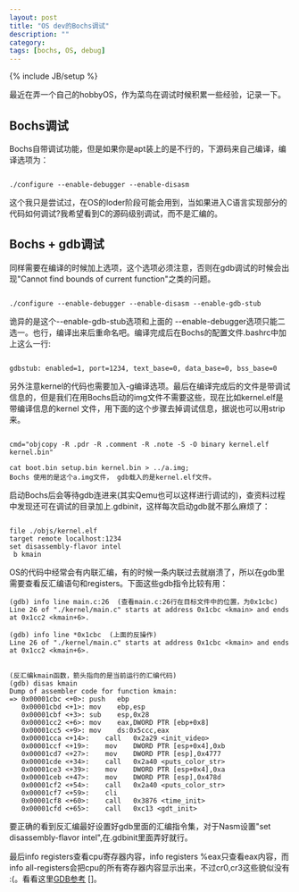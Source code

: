 ```yaml
---
layout: post
title: "OS dev的Bochs调试"
description: ""
category: 
tags: [bochs, OS, debug]
---
```

{% include JB/setup %}

最近在弄一个自己的hobbyOS，作为菜鸟在调试时候积累一些经验，记录一下。

## Bochs调试

Bochs自带调试功能，但是如果你是apt装上的是不行的，下源码来自己编译，编译选项为：
<pre><code>
./configure --enable-debugger --enable-disasm
</code></pre>

这个我只是尝试过，在OS的loder阶段可能会用到，当如果进入C语言实现部分的代码如何调试?我希望看到C的源码级别调试，而不是汇编的。

## Bochs + gdb调试

同样需要在编译的时候加上选项，这个选项必须注意，否则在gdb调试的时候会出现"Cannot find bounds of current function"之类的问题。
<pre><code>
./configure --enable-debugger --enable-disasm --enable-gdb-stub
</code></pre>
诡异的是这个--enable-gdb-stub选项和上面的 --enable-debugger选项只能二选一。也行，编译出来后重命名吧。编译完成后在Bochs的配置文件.bashrc中加上这么一行:

<pre><code>
gdbstub: enabled=1, port=1234, text_base=0, data_base=0, bss_base=0
</code></pre>

另外注意kernel的代码也需要加入-g编译选项。最后在编译完成后的文件是带调试信息的，但是我们在用Bochs启动的img文件不需要这些，现在比如kernel.elf是带编译信息的kernel
文件，用下面的这个步骤去掉调试信息，据说也可以用strip来。

<pre><code>
cmd="objcopy -R .pdr -R .comment -R .note -S -O binary kernel.elf kernel.bin"

cat boot.bin setup.bin kernel.bin > ../a.img;
Bochs 使用的是这个a.img文件， gdb载入的是kernel.elf文件。
</code></pre>

启动Bochs后会等待gdb连进来(其实Qemu也可以这样进行调试的)，查资料过程中发现还可在调试的目录加上.gdbinit，这样每次启动gdb就不那么麻烦了：

<pre><code>
file ./objs/kernel.elf
target remote localhost:1234
set disassembly-flavor intel
 b kmain
</code></pre>

OS的代码中经常会有内联汇编，有的时候一条内联过去就崩溃了，所以在gdb里需要查看反汇编语句和registers。下面这些gdb指令比较有用：

    (gdb) info line main.c:26  (查看main.c:26行在目标文件中的位置，为0x1cbc) 
    Line 26 of "./kernel/main.c" starts at address 0x1cbc <kmain> and ends at 0x1cc2 <kmain+6>.

    (gdb) info line *0x1cbc  (上面的反操作)
    Line 26 of "./kernel/main.c" starts at address 0x1cbc <kmain> and ends at 0x1cc2 <kmain+6>.


    (反汇编kmain函数，箭头指向的是当前运行的汇编代码)
    (gdb) disas kmain  
    Dump of assembler code for function kmain:
    => 0x00001cbc <+0>:	push   ebp
       0x00001cbd <+1>:	mov    ebp,esp
       0x00001cbf <+3>:	sub    esp,0x28
       0x00001cc2 <+6>:	mov    eax,DWORD PTR [ebp+0x8]
       0x00001cc5 <+9>:	mov    ds:0x5ccc,eax
       0x00001cca <+14>:	call   0x2a29 <init_video>
       0x00001ccf <+19>:	mov    DWORD PTR [esp+0x4],0xb
       0x00001cd7 <+27>:	mov    DWORD PTR [esp],0x4777
       0x00001cde <+34>:	call   0x2a40 <puts_color_str>
       0x00001ce3 <+39>:	mov    DWORD PTR [esp+0x4],0xa
       0x00001ceb <+47>:	mov    DWORD PTR [esp],0x478d
       0x00001cf2 <+54>:	call   0x2a40 <puts_color_str>
       0x00001cf7 <+59>:	cli    
       0x00001cf8 <+60>:	call   0x3876 <time_init>
       0x00001cfd <+65>:	call   0xc13 <gdt_init>
    
要正确的看到反汇编最好设置好gdb里面的汇编指令集，对于Nasm设置"set disassembly-flavor intel",在.gdbinit里面弄好就行。

最后info registers查看cpu寄存器内容，info registers %eax只查看eax内容，而
info all-registers会把cpu的所有寄存器内容显示出来，不过cr0,cr3这些貌似没有 :(。看看这里[GDB参考] []。


[GDB参考]:  http://www.delorie.com/gnu/docs/gdb/gdb_50.html  "GDB参考"
